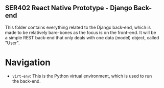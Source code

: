## SER402 React Native Prototype - Django Back-end
This folder contains everything related to the Django back-end, which is made to be relatively bare-bones as the focus is on the front-end. It will be a simple REST back-end that only deals with one data (model) object, called "User".

# Navigation

- `virt-env`: This is the Python virtual environment, which is used to run the back-end.